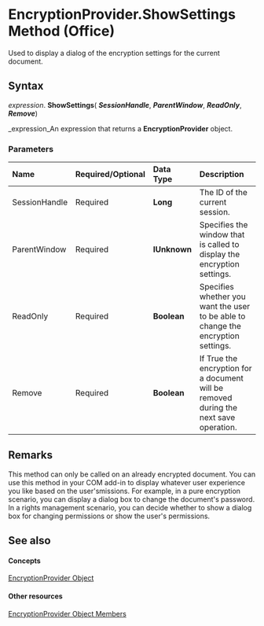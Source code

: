 
# EncryptionProvider.ShowSettings Method (Office)

Used to display a dialog of the encryption settings for the current document.


## Syntax

 _expression_. **ShowSettings**( **_SessionHandle_**,  **_ParentWindow_**,  **_ReadOnly_**,  **_Remove_**)

 _expression_An expression that returns a  **EncryptionProvider** object.


### Parameters



|**Name**|**Required/Optional**|**Data Type**|**Description**|
|:-----|:-----|:-----|:-----|
|SessionHandle|Required| **Long**|The ID of the current session.|
|ParentWindow|Required| **IUnknown**|Specifies the window that is called to display the encryption settings.|
|ReadOnly|Required| **Boolean**|Specifies whether you want the user to be able to change the encryption settings.|
|Remove|Required| **Boolean**|If True the encryption for a document will be removed during the next save operation.|

## Remarks

This method can only be called on an already encrypted document. You can use this method in your COM add-in to display whatever user experience you like based on the user'smissions. For example, in a pure encryption scenario, you can display a dialog box to change the document's password. In a rights management scenario, you can decide whether to show a dialog box for changing permissions or show the user's permissions.


## See also


#### Concepts


 [EncryptionProvider Object](9f5cc550-6bcb-2748-14a7-696cf8ef021b.md)
#### Other resources


 [EncryptionProvider Object Members](48bed5b8-b284-4b52-4143-153ae1c751a4.md)
